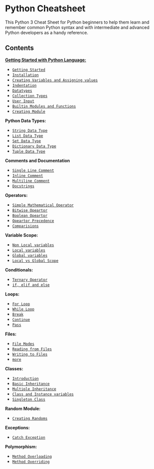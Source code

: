 Python Cheatsheet 
===============================

This Python 3 Cheat Sheet for Python beginners to help them learn and remember common Python syntax and with intermediate and advanced Python developers as a handy reference.

Contents
---
[**Getting Started with Python Language:**](All/getting_started.md)

- [`Getting Started`](All/getting_started.md\#11-getting-started)
- [`Installation`](All/getting_started.md\#12-installation)
- [`Creating Variables and Assigning values`](All/getting_started.md\#13-creating-variables-and-assigning-values)
- [`Indentation`](All/getting_started.md\#14-indentation)
- [`Datatypes`](All/getting_started.md\#15-datatypes)
- [`Collection Types`](All/getting_started.md\#16-collection-types)
- [`User Input`](All/getting_started.md\#18-user-input)
- [`Builtin Modules and Functions`](All/getting_started.md\#18-builtin-modules-and-functions)
- [`Creating Module`](All/getting_started.md\#19-creating-module)

**Python Data Types:**
- [`String Data Type`](All/datatype.md\#11-string) 
- [`List Data Type`](All/datatype.md\#12-list) 
- [`Set Data Type`](All/datatype.md\#-13set) 
- [`Dictionary Data Type`](All/datatype.md\#14-dictionary)
- [`Tuple Data Type`](All/datatype.md\#15-tuple)  

**Comments and Documentation**
- [`Single Line Comment`](All/comments.md\#single-line-comment)
- [`Inline Comment`](All/comments.md\#inline-comment)
- [`Multiline Comment`](All/comments.md\#multiline-comment)
- [`Docstrings`](All/comments.md\#docstrings)

**Operators:**
- [`Simple Mathematical Operator`](All/operator.md\#simple-mathematical-operator)
- [`Bitwise Opeartor`](All/operator.md\#bitwise-operator)
- [`Boolean Opeartor`](All/operator.md\#boolean-operator)
- [`Opeartor Precedence`](All/operator.md\#operator-precedence)
- [`Comparisions`](All/operator.md\#comparisions)

**Variable Scope:**
- [`Non Local variables`](All/scope.md\#non-local-variable)
- [`Local variables`](All/scope.md\#local-variable)
- [`Global variables`](All/scope.md\#global-variable)
- [`Local vs Global Scope`](All/scope.md\#local-vs-global-scope)

**Conditionals:**
- [`Ternary Operator`](All/conditionals.md\#ternary-operator)
- [`if, elif and else`](All/conditionals.md\#if-elif-and-else)

**Loops:**
- [`For Loop`](All/loops.md\#for)
- [`While Loop`](All/loops.md#while)
- [`Break`](All/loops.md\#break)
- [`Continue`](All/loops.md\#continue)
- [`Pass`](All/loops.md\#pass)

**Files:**
- [`File Modes`](All/files.md\#file-modes)
- [`Reading from Files`](All/files.md\#reading-from-file)
- [`Writing to Files`](All/files.md#writing-to-file)
- [`more`](All/files.md\#more)

**Classes:**
- [`Introduction`](All/classobj.md\#introduction)
- [`Basic Inheritance`](All/classobj.md\#basic-inheritance)
- [`Multiple Inheritance`](All/classobj.md\#multiple-inheritance)
- [`Class and Instance variables`](All/classobj.md\#class-and-instance-variables)
- [`Singleton Class`](All/classobj.md\#singleton-class)

**Random Module:**
- [`Creating Randoms`](All/random.md\#random)

**Exceptions:**
- [`Catch Exception`](All/excep.md\#catch-exception)

**Polymorphism:**
- [`Method Overloading`](All/polymorphism.md\#method-overloading)
- [`Method Overriding`](All/polymorphism.md\#method-overriding)